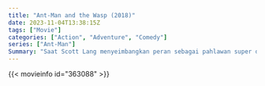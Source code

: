 ```yaml
---
title: "Ant-Man and the Wasp (2018)"
date: 2023-11-04T13:38:15Z
tags: ["Movie"]
categories: ["Action", "Adventure", "Comedy"]
series: ["Ant-Man"]
Summary: "Saat Scott Lang menyeimbangkan peran sebagai pahlawan super dan ayah, Hope van Dyne dan Dr. Hank Pym menghadirkan misi baru yang mendesak yang membuat Ant-Man bertarung bersama The Wasp untuk mengungkap rahasia masa lalu mereka."
---
```


<mux-player stream-type="on-demand"
src="https://kp3d-my.sharepoint.com/personal/ryoo_kp3d_onmicrosoft_com/_layouts/15/download.aspx?share=EZGKIaKE3zlOimZSk2CNHboBEYdrtYJkS3d89dNbee3U7w" prefer-playback="mse" controls>

</mux-player>


{{< movieinfo id="363088" >}}

<script src="https://cdn.jsdelivr.net/npm/@mux/mux-player"></script>

 <script type="application/ld+json ">
{
"@context": "https://schema.org/",
"@type": "VideoObject",
"name": "Ant-Man and the Wasp",
"contentUrl": "https://stream.mux.com/YSgb02kbp92IKMCKYn7h00wzbZlvxr02Lu00GSg01VPnwNhQ.m3u8",
"thumbnailUrl": "https://www.themoviedb.org/t/p/original/acyK1eHwDEocJP1ZgHlbLlqNyqQ.jpg?width=314&fit_mode=preserve&time=25",
"uploadDate": "2023-11-04T13:38:15Z",
}

</script>